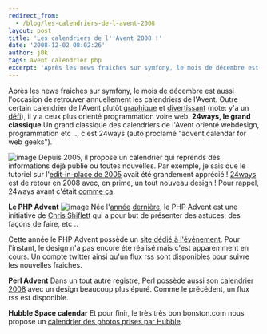 ```yaml
---
redirect_from:
  - /blog/les-calendriers-de-l-avent-2008
layout: post
title: 'Les calendriers de l''Avent 2008 !'
date: '2008-12-02 08:02:26'
author: j0k
tags: avent calendrier php
excerpt: 'Après les news fraiches sur symfony, le mois de décembre est aussi l''occasion de retrouver annuellement les calendriers de l''Avent. Outre certain calendrier de l''Avent plutôt [graphique](http://www.lecalendrierdenoel.com/) et [divertissant](http://www.lecalendrierdenoel.com/pere_noel_express) (note: y''a un [défi](http://twitpic.com/pn0i)), il y a ceux plus      ...'
---
```


Après les news fraiches sur symfony, le mois de décembre est aussi l'occasion de retrouver annuellement les calendriers de l'Avent. Outre certain calendrier de l'Avent plutôt [graphique](http://www.lecalendrierdenoel.com/) et [divertissant](http://www.lecalendrierdenoel.com/pere_noel_express) (note: y'a un [défi](http://twitpic.com/pn0i)), il y a ceux plus orienté programmation voire web.
**24ways, le grand classique**   Un grand classique des calendriers de l'Avent orienté webdesign, programmation etc .., c'est 24ways (auto proclamé "advent calendar for web geeks").

 ![image](http://img205.imageshack.us/img205/346/24wayspv5.jpg)
Depuis 2005, il propose un calendrier qui reprends des informations déjà publié ou toutes nouvelles. Par exemple, je sais que le tutoriel sur l'[edit-in-place de 2005](http://24ways.org/2005/edit-in-place-with-ajax) avait été grandement apprécié !   [24ways](http://24ways.org/2008) est de retour en 2008 avec, en prime, un tout nouveau design !   Pour rappel, 24ways avant c'était [comme ça](http://web.archive.org/web/20070103200336/http://24ways.org/).

**Le PHP Advent**
 ![image](http://img507.imageshack.us/img507/1268/phpadvent2008wg6.png)
Née l'[année](http://shiflett.org/blog/2007/dec) [dernière](http://phpdoc.info/advent/), le PHP Advent est une initiative de [Chris Shiflett](http://shiflett.org/about) qui a pour but de présenter des astuces, des façons de faire, etc ..

Cette année le PHP Advent possède un [site dédié à l'événement](http://phpadvent.org/2008). Pour l'instant, le design n'a pas encore été réalisé mais c'est apparemment en cours.   Un compte twitter ainsi qu'un flux rss sont disponibles pour suivre les nouvelles fraiches.

**Perl Advent**   Dans un tout autre registre, Perl possède aussi son [calendrier 2008](http://perladvent.pm.org/2008/) avec un design beaucoup plus épuré.   Comme le précédent, un flux rss est disponible.

**Hubble Space calendar**   Et pour finir, le très très bon bonston.com nous propose un [calendrier des photos prises par Hubble](http://www.boston.com/bigpicture/2008/12/hubble_space_telescope_advent.html).
